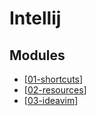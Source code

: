 Intellij
===

Modules
---

- [[01-shortcuts]]
- [[02-resources]]
- [[03-ideavim]]

[//begin]: # "Autogenerated link references for markdown compatibility"
[01-shortcuts]: 01-shortcuts.md "Shortcuts"
[02-resources]: ../../../programming/docker/02-resources.md "Resources"
[03-ideavim]: 03-ideavim.md "IdeaVim"
[//end]: # "Autogenerated link references"